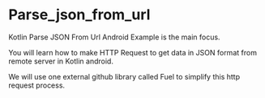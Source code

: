 # Parse_json_from_url

Kotlin Parse JSON From Url Android Example is the main focus.

You will learn how to make HTTP Request to get data in JSON format from remote server in Kotlin android.

We will use one external github library called Fuel to simplify this http request process.
